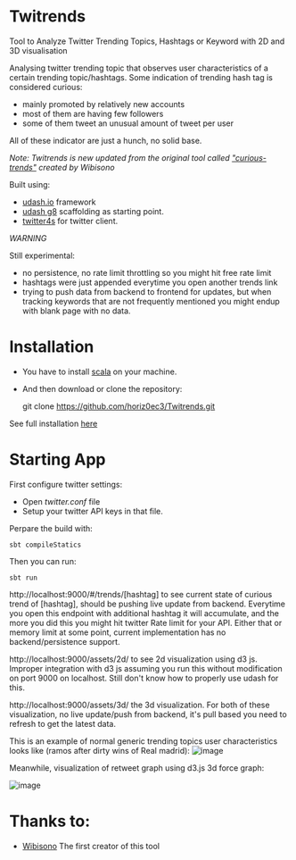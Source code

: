 # Twitrends
Tool to Analyze Twitter Trending Topics, Hashtags or Keyword with 2D and 3D visualisation

Analysing twitter trending topic that observes user characteristics of a certain trending topic/hashtags. Some indication of trending hash tag is considered curious:
- mainly promoted by relatively new accounts 
- most of them are having few followers
- some of them tweet an unusual amount of tweet per user

All of these indicator are just a hunch, no solid base.

*Note: Twitrends is new updated from the original tool called ["curious-trends"](https://github.com/wibisono/curious-trends) created by Wibisono*

Built using:
* [udash.io](http://udash.io) framework
* [udash g8](https://github.com/UdashFramework/udash.g8) scaffolding as starting point.
* [twitter4s](https://github.com/DanielaSfregola/twitter4s) for twitter client.

*WARNING*

Still experimental:
- no persistence, no rate limit throttling so you might hit free rate limit 
- hashtags were just appended everytime you open another trends link
- trying to push data from backend to frontend for updates, but when tracking keywords that are not frequently mentioned you might endup with blank page with no data.

# Installation

- You have to install [scala](https://www.scala-sbt.org/download.html) on your machine.

- And then download or clone the repository:

    git clone https://github.com/horiz0ec3/Twitrends.git

See full installation [here](https://xploitlab.com/twitrends)

# Starting App

First configure twitter settings:
* Open *twitter.conf* file
* Setup your twitter API keys in that file.

Perpare the build with:

    sbt compileStatics
    
Then you can run:

    sbt run
    
    
http://localhost:9000/#/trends/[hashtag] to see current state of curious trend of [hashtag], should be pushing live update from backend. Everytime you open this endpoint with additional hashtag it will accumulate, and the more you did this you might hit twitter Rate limit for your API. Either that or memory limit at some point, current implementation has no backend/persistence support.

http://localhost:9000/assets/2d/  to see 2d visualization using d3 js. Improper integration with d3 js assuming you run this without modification on port 9000 on localhost. Still don't know how to properly use udash for this.

http://localhost:9000/assets/3d/  the 3d visualization. For both of these visualization, no live update/push from backend, it's pull based you need to refresh to get the latest data.


This is an example of normal generic trending topics user characteristics looks like (ramos after dirty wins of Real madrid):
![image](https://i.imgur.com/aq1KBgm.png)


Meanwhile, visualization of retweet graph using d3.js 3d force graph:

![image](https://i.imgur.com/QSBRKwB.jpg)

# Thanks to:

* [Wibisono](https://github.com/wibisono/) The first creator of this tool
